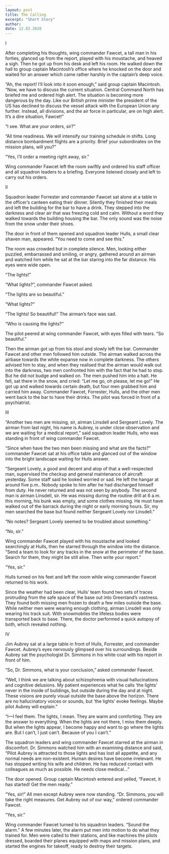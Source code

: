 ```yaml
---
layout: post
title: The Calling
excerpt: "Short Story"
author:
date: 12.03.2020
---
```


I

After completing his thoughts, wing commander Fawcet, a tall man in his forties, glanced up from the report, played with his moustache, and heaved a sigh. Then he got up from his desk and left his room. He walked down the hall to group captain Macintosh’s office where he knocked on the door and waited for an answer which came rather harshly in the captain’s deep voice.

“Ah, the report! I’ll look into it soon enough,” said group captain Macintosh. “Now, we have to discuss the current situation. Central Command North has briefed me and ordered high alert. The situation is becoming more dangerous by the day. Like our British prime minister the president of the US has declined to discuss the vessel attack with the European Union any further. Instead, all divisions, and the air force in particular, are on high alert. It’s a dire situation, Fawcet!”

“I see. What are your orders, sir?”

“All time readiness. We will intensify our training schedule in shifts. Long distance bombardment flights are a priority. Brief your subordinates on the mission plans, will you?”

“Yes, I’ll order a meeting right away, sir.”

Wing commander Fawcet left the room swiftly and ordered his staff officer and all squadron leaders to a briefing. Everyone listened closely and left to carry out his orders.

II

Squadron leader Forrester and commander Fawcet sat alone at a table in the officer’s canteen eating their dinner. Silently they finished their meals and left the building for the bar to have a drink. They stepped into the darkness and clear air that was freezing cold and calm. Without a word they walked towards the building housing the bar. The only sound was the noise from the snow under their shoes.
 
The door in front of them opened and squadron leader Hulls, a small clear shaven man, appeared. “You need to come and see this.”

The room was crowded but in complete silence. Men, looking either puzzled, embarrassed and smiling, or angry, gathered around an airman and watched him while he sat at the bar staring into the far distance. His eyes were wide open.

“The lights!”

“What lights?”,  commander Fawcet asked.

“The lights are so beautiful.”

“What lights?”

“The lights! So beautiful!” The airman’s face was sad.

“Who is causing the lights?”

The pilot peered at wing commander Fawcet, with eyes filled with tears. “So beautiful.”

Then the airman got up from his stool and slowly left the bar. Commander Fawcet and other men followed him outside. The airman walked across the airbase towards the white expanse now in complete darkness. The others advised him to stay, and when they realised that the airman would walk out into the darkness, two men confronted him with the fact that he had to stop. But he did not budge and walked on. The men pushed him into a halt. He fell, sat there in the snow, and cried: “Let me go, oh please, let me go!” He got up and walked towards certain death, but four men grabbed him and carried him away. Commander Fawcet, Forrester, Hulls, and the other men went back to the bar to have their drinks. The pilot was forced in front of a psychiatrist.

III

“Another two men are missing, sir, airman Linsdell and Sergeant Lovely. The airman from last night, his name is Aubrey, is under close observation and we are waiting for a medical report,” said squadron leader Hulls, who was standing in front of wing commander Fawcet.

“Since when have the two men been missing and what are the facts?” commander Fawcet sat at his office table and glanced out of the window into the bright landscape waiting for Hulls answer.

“Sergeant Lovely, a good and decent and atop of that a well-respected man, supervised the checkup and general maintenance of aircraft yesterday. Some staff said he looked worried or sad.  He left the hangar at around five p.m.. Nobody spoke to him after he had discharged himself from duty. He never returned and was not seen by anybody. The second man is airman Linsdell, sir. He was missing during the routine drill at 6 a.m. this morning, his bunk was empty, and some clothes missing. He must have walked out of the barrack during the night or early morning hours. Sir, my men searched the base but found neither Sergeant Lovely nor Linsdell.”

“No notes? Sergeant Lovely seemed to be troubled about something.”

“No, sir.”

Wing commander Fawcet played with his moustache and looked searchingly at Hulls, then he starred through the window into the distance. “Send a team to look for any tracks in the snow at the perimeter of the base. Search for them, they might be still alive. Then write your report.”

“Yes, sir.”

Hulls turned on his feet and left the room while wing commander Fawcet returned to his work.

Since the weather had been clear, Hulls’ team found two sets of traces protruding from the safe space of the base out into Greenland’s vastness. They found both missing men frozen to death a few miles outside the base. While neither men were wearing enough clothing, airman Linsdell was only wearing his track suit. With snowmobiles the lifeless bodies were transported back to base. There, the doctor performed a quick autopsy of both, which revealed nothing.

IV

Jim Aubrey sat at a large table in front of Hulls, Forrester, and commander Fawcet. Aubrey’s eyes nervously glimpsed over his surroundings. Beside Aubrey sat the psychologist Dr. Simmons in his white coat with his report in front of him.

“So, Dr. Simmons, what is your conclusion,” asked commander Fawcet.

“Well, I think we are talking about schizophrenia with visual hallucinations and cognitive delusions. My patient experiences what he calls ‘the lights’ never in the inside of buildings, but outside during the day and at night. These visions are purely visual outside the base above the horizon. There are no hallucinatory voices or sounds, but ‘the lights’ evoke feelings. Maybe pilot Aubrey will explain.”

“I—I feel them. The lights, I mean. They are warm and comforting. They are the answer to everything. When the lights are not there, I miss them deeply. But when the lights appear, I become happy and want to go where the lights are. But I can’t, I just can’t. Because of you I can’t.”

The squadron leaders and wing commander Fawcet starred at the airman in discomfort. Dr. Simmons watched him with an examining distance and said, “Pilot Aubrey is attracted to those lights and has lost all appetite, and any normal needs are non-existent. Human desires have become irrelevant. He has stopped writing his wife and children. He has reduced contact with colleagues as much as possible. He needs close medical...”

The door opened. Group captain Macintosh entered and yelled, “Fawcet, it has started! Get the men ready.”

“Yes, sir!” All men except Aubrey were now standing. “Dr. Simmons, you will take the right measures. Get Aubrey out of our way,” ordered commander Fawcet.

“Yes, sir.”

Wing commander Fawcet turned to his squadron leaders. “Sound the alarm.”
A few minutes later, the alarm put men into motion to do what they trained for. Men were called to their stations, and like machines the pilots dressed, boarded their planes equipped with maps and mission plans, and started the engines for takeoff, ready to destroy their targets.